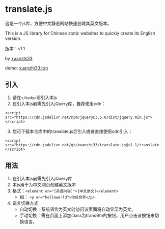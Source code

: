 # translate.js

这是一个js库，方便中文静态网站快速创建其英文版本。

This is a JS library for Chinese static websites to quickly create its English version.

版本：v1.1

by [xuanzhi33](https://github.com/xuanzhi33/)

demo: [xuanzhi33.top](http://www.xuanzhi33.top)

## 引入
1. 请在`</body>`前引入本js
2. 在引入本js前需先引入jQuery库，推荐使用cdn：

```
<script src="https://cdn.jsdelivr.net/npm/jquery@3.5.0/dist/jquery.min.js"></script>
```
3. 您可下载本仓库中的translate.js后引入或者直接使用cdn引入：

```
<script src="https://cdn.jsdelivr.net/gh/xuanzhi33/translate.js@v1.1/translate.js"></script>
```

## 用法
1. 在引入本js前需先引入jQuery库
2. 本js用于为中文网页创建英文版本
3. 格式：`<element en="[英语内容]">[中文原文]</element>`
    - 如： `<p en="helloworld">你好世界</p>`
4. 语言切换方式
    - 自动切换：系统语言为英文时访问该页面将自动显示为英文。
    - 手动切换：需在页面上添加class为transBtn的按钮，用户点击该按钮来切换语言。
